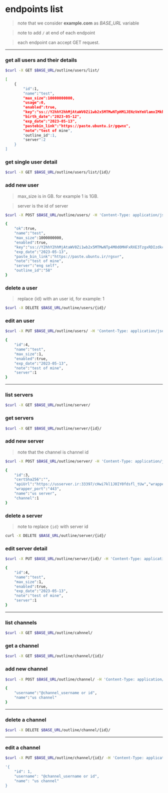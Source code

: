 # endpoints list


> note that we consider **example.com** as *BASE_URL* variable

> note to add `/` at end of each endpoint

> each endpoint can accept GET request.

---

### get all users and their details

```bash
$curl -X GET $BASE_URL/outline/users/list/

[
    {
        "id":1,
        "name":"test",
        "max_size":10000000000,
        "usage":0,
        "enabled":true,
        "key":"ss://Y2hhY2hhMjAtaWV0Zi1wb2x5MTMwNTpHM1JENzVmYmVlamxIMkhkZUxONjRk@irserver.ir:443/?outline=1#test",
        "birth_date":"2023-05-12",
        "exp_date":"2023-05-13",
        "pastebin_link":"https://paste.ubuntu.ir/gqwnx",
        "note":"test of mine",
        "outline_id":1,
        "server":2
    }
]
```

### get single user detail

```bash
$curl -X GET $BASE_URL/outline/users/list/{id}/
```


### add new user

> max_size is in GB. for example 1 is 1GB.

> server is the id of server

```bash
$curl -X POST $BASE_URL/outline/users/ -H 'Content-Type: application/json' -d '{"name": "test", "max_size": 1, "enabled": 1, "exp_date":"2023-05-13", "note":"test of mine", "server": 1}' 

{
    "ok":true,
    "name":"test",
    "max_size":1000000000,
    "enabled":true,
    "key":"ss://Y2hhY2hhMjAtaWV0Zi1wb2x5MTMwNTp4M0d0MHFxRXE3TzgxRDIzdkc1akxm@irserver.ir:443/?outline=1#test",
    "exp_date":"2023-05-13",
    "paste_bin_link":"https://paste.ubuntu.ir/rgsvr",
    "note":"test of mine",
    "server":"eng self",
    "outline_id":"58"
}
```


### delete a user

> replace {id} with an user id, for example: 1

```bash
$curl -X DELETE $BASE_URL/outline/users/{id}/
```


### edit an user

```bash
$curl -X PUT $BASE_URL/outline/users/ -H 'Content-Type: application/json' -d '{"name": "test", "max_size": 1, "enabled": 1, "exp_date":"2023-05-13", "note":"test of mine", "server": 1}' 

{
    "id":4,
    "name":"test",
    "max_size":1,
    "enabled":true,
    "exp_date":"2023-05-13",
    "note":"test of mine",
    "server":1
}
```

---

### list servers

```bash
$curl -X GET $BASE_URL/outline/server/
```

### get servers

```bash
$curl -X GET $BASE_URL/outline/server/{id}/
```


### add new server

> note that the channel is channel id

```bash
$curl -X POST $BASE_URL/outline/server/ -H 'Content-Type: application/json' -d '{"name": "us server", "apiUrl": "https://usserver.ir:33397/cHwi7kl1J0IY0fdsfl_tUw", "wrapper_ip": "irserver.ir", "wrapper_port": "443", "channel": 1}'

{
    "id":3,
    "certSha256":"",
    "apiUrl":"https://usserver.ir:33397/cHwi7kl1J0IY0fdsfl_tUw","wrapper_ip":"irserver.ir",
    "wrapper_port":"443",
    "name":"us server",
    "channel":1
}
```


### delete a server

> note to replace `{id}` with server id

```bash
curl -X DELETE $BASE_URL/outline/server/{id}/
```


### edit server detail

```bash
$curl -X PUT $BASE_URL/outline/server/{id}/ -H 'Content-Type: application/json' -d '{"name":"test", "max_size":1, "enabled":true, "exp_date":"2023-05-13", "note":"test of mine", "server":1}' 

{
    "id":4,
    "name":"test",
    "max_size":1,
    "enabled":true,
    "exp_date":"2023-05-13",
    "note":"test of mine",
    "server":1
}
```

---

### list channels

```bash
$curl -X GET $BASE_URL/outline/cahnnel/
```


### get a channel

```bash
$curl -X GET $BASE_URL/outline/channel/{id}/
```


### add new channel

```bash
$curl -X POST $BASE_URL/outline/channel/ -H 'Content-Type: application/json' -d '{"username": "@channel_username or id", "name": "us channel"}'

{
    "username":"@channel_username or id",
    "name":"us channel"
}
```

---

### delete a channel

```bash
$curl -X DELETE $BASE_URL/outline/channel/{id}/
```

---

### edit a channel

```bash
$curl -X PUT $BASE_URL/outline/channel/{id}/ -H 'Content-Type: application/json' -d '{"username": "@channel_username or id", "name": "us channel"}'

'{
    "id": 1,
    "username": "@channel_username or id",
    "name": "us channel"
}
```